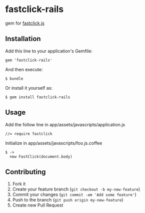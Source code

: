 # fastclick-rails

gem for [fastclick.js](https://github.com/ftlabs/fastclick)

## Installation

Add this line to your application's Gemfile:

    gem 'fastclick-rails'

And then execute:

    $ bundle

Or install it yourself as:

    $ gem install fastclick-rails

## Usage

Add the follow line in app/assets/javascripts/application.js

    //= require fastclick

Initialize in app/assets/javascripts/foo.js.coffee

    $ ->
      new FastClick(document.body)

## Contributing

1. Fork it
2. Create your feature branch (`git checkout -b my-new-feature`)
3. Commit your changes (`git commit -am 'Add some feature'`)
4. Push to the branch (`git push origin my-new-feature`)
5. Create new Pull Request
